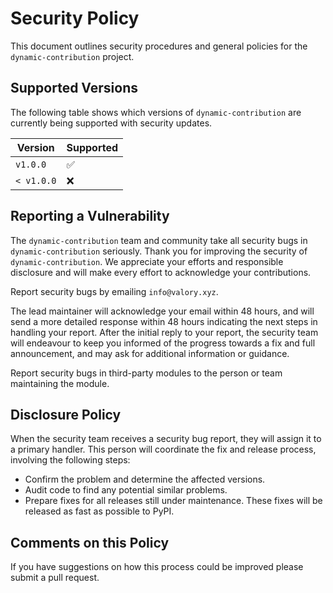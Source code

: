 # Security Policy

This document outlines security procedures and general policies for the `dynamic-contribution` project.

## Supported Versions

The following table shows which versions of `dynamic-contribution` are currently being supported with security updates.

| Version     | Supported          |
| ----------- | ------------------ |
| `v1.0.0`    | :white_check_mark: |
| `< v1.0.0`  | :x:                |

## Reporting a Vulnerability

The `dynamic-contribution` team and community take all security bugs in `dynamic-contribution` seriously. Thank you for improving the security of `dynamic-contribution`. We appreciate your efforts and responsible disclosure and will make every effort to acknowledge your contributions.

Report security bugs by emailing `info@valory.xyz`.

The lead maintainer will acknowledge your email within 48 hours, and will send a more detailed response within 48 hours indicating the next steps in handling your report. After the initial reply to your report, the security team will endeavour to keep you informed of the progress towards a fix and full announcement, and may ask for additional information or guidance.

Report security bugs in third-party modules to the person or team maintaining the module.

## Disclosure Policy

When the security team receives a security bug report, they will assign it to a primary handler. This person will coordinate the fix and release process, involving the following steps:

- Confirm the problem and determine the affected versions.
- Audit code to find any potential similar problems.
- Prepare fixes for all releases still under maintenance. These fixes will be released as fast as possible to PyPI.

## Comments on this Policy

If you have suggestions on how this process could be improved please submit a pull request.
